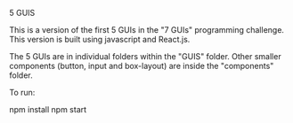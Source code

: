 5 GUIS



This is a version of the first 5 GUIs in the "7 GUIs" programming challenge.
This version is built using javascript and React.js.

The 5 GUIs are in individual folders within the "GUIS" folder. 
Other smaller components (button, input and box-layout) are inside the "components" folder.



To run:

npm install
npm start

